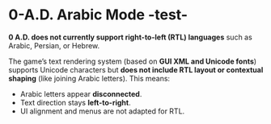 # 0-A.D. Arabic Mode -test-

**0 A.D. does not currently support right-to-left (RTL) languages** such as Arabic, Persian, or Hebrew.

The game’s text rendering system (based on **GUI XML and Unicode fonts**) supports Unicode characters but **does not include RTL layout or contextual shaping** (like joining Arabic letters). This means:

* Arabic letters appear **disconnected**.
* Text direction stays **left-to-right**.
* UI alignment and menus are not adapted for RTL.
